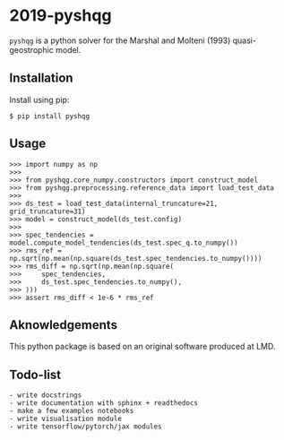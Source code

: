# 2019-pyshqg

`pyshqg` is a python solver for the Marshal and Molteni (1993) quasi-geostrophic model.

## Installation

Install using pip:

    $ pip install pyshqg

## Usage

    >>> import numpy as np
    >>>
    >>> from pyshqg.core_numpy.constructors import construct_model
    >>> from pyshqg.preprocessing.reference_data import load_test_data
    >>>
    >>> ds_test = load_test_data(internal_truncature=21, grid_truncature=31)
    >>> model = construct_model(ds_test.config)
    >>>
    >>> spec_tendencies = model.compute_model_tendencies(ds_test.spec_q.to_numpy())
    >>> rms_ref = np.sqrt(np.mean(np.square(ds_test.spec_tendencies.to_numpy())))
    >>> rms_diff = np.sqrt(np.mean(np.square(
    >>>     spec_tendencies,
    >>>     ds_test.spec_tendencies.to_numpy(),
    >>> )))
    >>> assert rms_diff < 1e-6 * rms_ref

## Aknowledgements

This python package is based on an original software produced at LMD.

## Todo-list

    - write docstrings
    - write documentation with sphinx + readthedocs
    - make a few examples notebooks
    - write visualisation module
    - write tensorflow/pytorch/jax modules


